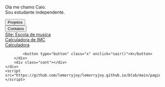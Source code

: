 <!DOCTYPE html>
<html lang="pt-br">
<head>
    <meta charset="UTF-8">
    <meta http-equiv="X-UA-Compatible" content="IE=edge">
    <meta name="viewport" content="width=device-width, initial-scale=1.0">
    <title>caio</title>
    <link rel="stylesheet" href="https://github.com/lemorryjoy/lemorryjoy.github.io/blob/main/pagina/github.css">  
</head>
<body> 
    <div class="fundo"></div>
    <div class="container">
        <div class="foto"><img src="https://github.com/lemorryjoy/lemorryjoy.github.io/blob/main/pagina/caio.jpg" alt=""></div>
        <div class="texto">
            <p>Ola me chamo Caio. <br>
                Sou estudante independente.
            </p>
        </div>
        <div class="projetos">
            <button type="button" onclick="project()">Projetos</button>
        </div>
        <div class="contatos">
            <button type="submit">Contatos</button>
        </div>
        <div class="pjt">
            <a href="https://lemorryjoy.github.io/musica/escola" target="_blank">Site: Escola de musica</a><br>
            <a href="https://lemorryjoy.github.io/calculadora/calculadora" target="_blank">Calculadora de IMC</a><br>
            <a href="https://lemorryjoy.github.io/calculadora/calculadora" target="_blank">Calculadora</a><br>

            <button type="button" class="x" onclick="sair()">X</button>
        </div>
        <div class="cont"></div>
    </div>
    <script src="https://github.com/lemorryjoy/lemorryjoy.github.io/blob/main/pagina/meusite.js"></script>
</body>
</html>

